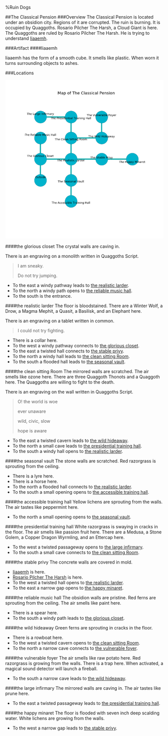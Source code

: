 %Ruin Dogs

##The Classical Pension
###Overview
The Classical Pension is located under an obsidion city. Regions of it are corrupted. The ruin is burning. It is occupied by Quaggoths. <a name="Rosario-Pilcher-The-Harsh"></a>Rosario Pilcher The Harsh, a Cloud Giant is here. The Quaggoths are ruled by Rosario Pilcher The Harsh. He  is trying to understand [Iiaaemh](#Iiaaemh). 



###Artifact
####<a name="Iiaaemh"></a>Iiaaemh


Iiaaemh has the form of a smooth cube. It smells like plastic. When worn it turns surrounding objects to ashes. 





###Locations


![](../v2/images/The-Classical-Pension.png)

####<a name="the-glorious-closet"></a>the glorious closet
The crystal walls are caving in. 

There is an engraving on a monolith written in Quaggoths Script. 

> I am sneaky.
>
> Do not try jumping.
>


* To the east a windy pathway leads to [the realistic larder](#the-realistic-larder).
* To the north a windy path opens to [the reliable music hall](#the-reliable-music-hall).
* To the south is the entrance.


####<a name="the-realistic-larder"></a>the realistic larder
The floor is bloodstained. There are a Winter Wolf, a Drow, a Magma Mephit, a Quasit, a Basilisk, and an Elephant here. 

There is an engraving on a tablet written in common. 

> I could not try fighting.
>


* There is a collar here.
* To the west a windy pathway connects to [the glorious closet](#the-glorious-closet).
* To the east a twisted hall connects to [the stable privy](#the-stable-privy).
* To the north a windy hall leads to [the clean sitting Room](#the-clean-sitting-Room).
* To the south a flooded hall leads to [the seasonal vault](#the-seasonal-vault).


####<a name="the-clean-sitting-Room"></a>the clean sitting Room
The mirrored walls are scratched. The air smells like ozone here. There are three Quaggoth Thonots and a Quaggoth here. The Quaggoths are willing to fight to the death. 

There is an engraving on the wall written in Quaggoths Script. 

> O! the world is woe
>
> ever unaware
>
> wild, civic, slow
>
> hope is aware
>


* To the east a twisted cavern leads to [the wild hideaway](#the-wild-hideaway).
* To the north a small cave leads to [the presidential training hall](#the-presidential-training-hall).
* To the south a windy hall opens to [the realistic larder](#the-realistic-larder).


####<a name="the-seasonal-vault"></a>the seasonal vault
The stone walls are scratched. Red razorgrass is sprouting from the ceiling. 



* There is a lyre here.
* There is a horse here.
* To the north a flooded hall connects to [the realistic larder](#the-realistic-larder).
* To the south a small opening opens to [the accessible training hall](#the-accessible-training-hall).


####<a name="the-accessible-training-hall"></a>the accessible training hall
Yellow lichens are sprouting from the walls. The air tastes like peppermint here. 



* To the north a small opening opens to [the seasonal vault](#the-seasonal-vault).


####<a name="the-presidential-training-hall"></a>the presidential training hall
White razorgrass is swaying in cracks in the floor. The air smells like passion fruit here. There are a Medusa, a Stone Golem, a Copper Dragon Wyrmling, and an Ettercap here. 



* To the west a twisted passageway opens to [the large infirmary](#the-large-infirmary).
* To the south a small cave connects to [the clean sitting Room](#the-clean-sitting-Room).


####<a name="the-stable-privy"></a>the stable privy
The concrete walls are covered in mold. 



* [Iiaaemh](#Iiaaemh) is here.
* [Rosario Pilcher The Harsh](#Rosario-Pilcher-The-Harsh) is here.
* To the west a twisted hall opens to [the realistic larder](#the-realistic-larder).
* To the east a narrow gap opens to [the happy minaret](#the-happy-minaret).


####<a name="the-reliable-music-hall"></a>the reliable music hall
The obsidion walls are pristine. Red ferns are sprouting from the ceiling. The air smells like paint here. 



* There is a spear here.
* To the south a windy path leads to [the glorious closet](#the-glorious-closet).


####<a name="the-wild-hideaway"></a>the wild hideaway
Green ferns are sprouting in cracks in the floor. 



* There is a rowboat here.
* To the west a twisted cavern opens to [the clean sitting Room](#the-clean-sitting-Room).
* To the north a narrow cave connects to [the vulnerable foyer](#the-vulnerable-foyer).


####<a name="the-vulnerable-foyer"></a>the vulnerable foyer
The air smells like raw potato here. Red razorgrass is growing from the walls. There is a trap here. When activated, a magical sound detector will launch a fireball. 



* To the south a narrow cave leads to [the wild hideaway](#the-wild-hideaway).


####<a name="the-large-infirmary"></a>the large infirmary
The mirrored walls are caving in. The air tastes like prune here. 



* To the east a twisted passageway leads to [the presidential training hall](#the-presidential-training-hall).


####<a name="the-happy-minaret"></a>the happy minaret
The floor is flooded with seven inch deep scalding water. White lichens are growing from the walls. 



* To the west a narrow gap leads to [the stable privy](#the-stable-privy).


